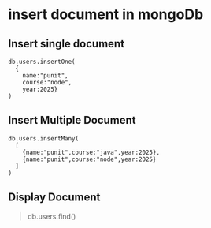# insert document in mongoDb

## Insert single document

```
db.users.insertOne(
  {
    name:"punit",
    course:"node",
    year:2025}
)
```

## Insert Multiple Document 

```
db.users.insertMany(
  [
    {name:"punit",course:"java",year:2025},
    {name:"punit",course:"node",year:2025}
  ]
)
```

## Display Document

> db.users.find() 
  
